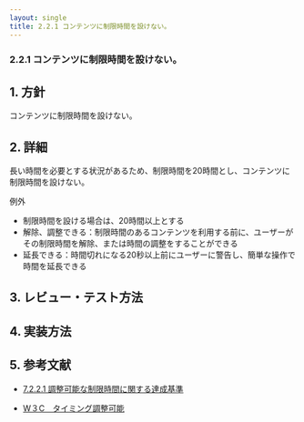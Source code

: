 ```yaml
---
layout: single
title: 2.2.1 コンテンツに制限時間を設けない。
---
```


### 2.2.1 コンテンツに制限時間を設けない。

## 1. 方針
コンテンツに制限時間を設けない。

## 2. 詳細
長い時間を必要とする状況があるため、制限時間を20時間とし、コンテンツに制限時間を設けない。

例外

- 制限時間を設ける場合は、20時間以上とする
- 解除、調整できる：制限時間のあるコンテンツを利用する前に、ユーザーがその制限時間を解除、または時間の調整をすることができる
- 延長できる：時間切れになる20秒以上前にユーザーに警告し、簡単な操作で時間を延長できる

## 3. レビュー・テスト方法

## 4. 実装方法

## 5. 参考文献
- [7.2.2.1 調整可能な制限時間に関する達成基準](http://waic.jp/docs/jis2010/test-guidelines/201211/icl-7.2.2.1.html)

- [W３C　タイミング調整可能](http://waic.jp/docs/UNDERSTANDING-WCAG20/time-limits-required-behaviors.html#time-limits-required-behaviors-intent-head)
